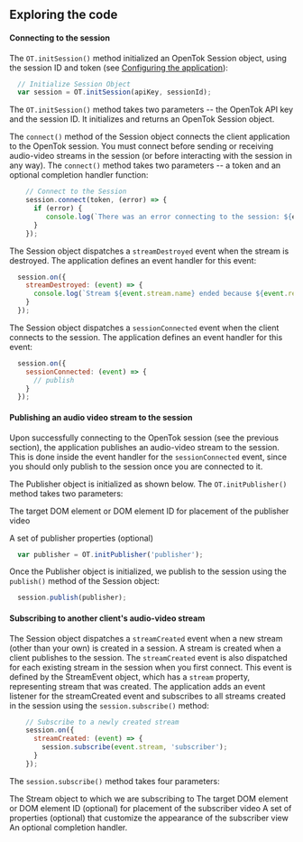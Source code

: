 ## Exploring the code

#### Connecting to the session

The `OT.initSession()` method initialized an OpenTok Session object, using the session ID and token (see [Configuring the application](https://github.com/opentok/opentok-cordova-samples#configuring-the-application)):
```javascript
  // Initialize Session Object
  var session = OT.initSession(apiKey, sessionId);
```
The `OT.initSession()` method takes two parameters -- the OpenTok API key and the session ID. It initializes and returns an OpenTok Session object.

The `connect()` method of the Session object connects the client application to the OpenTok session. You must connect before sending or receiving audio-video streams in the session (or before interacting with the session in any way). The `connect()` method takes two parameters -- a token and an optional completion handler function:
```javascript
    // Connect to the Session
    session.connect(token, (error) => {
      if (error) {
         console.log(`There was an error connecting to the session: ${error}`);
      }
    });
```
The Session object dispatches a `streamDestroyed` event when the stream is destroyed. The application defines an event handler for this event:
```javascript
  session.on({
    streamDestroyed: (event) => {
      console.log(`Stream ${event.stream.name} ended because ${event.reason}`);
    }
  });
```

The Session object dispatches a `sessionConnected` event when the client connects to the session. The application defines an event handler for this event:
```javascript
  session.on({
    sessionConnected: (event) => {
      // publish
    }
  });
```
#### Publishing an audio video stream to the session

Upon successfully connecting to the OpenTok session (see the previous section), the application publishes an audio-video stream to the session. This is done inside the event handler for the `sessionConnected` event, since you should only publish to the session once you are connected to it.

The Publisher object is initialized as shown below. The `OT.initPublisher()` method takes two parameters:

The target DOM element or DOM element ID for placement of the publisher video

A set of publisher properties (optional)
```javascript
  var publisher = OT.initPublisher('publisher');
```
Once the Publisher object is initialized, we publish to the session using the `publish()` method of the Session object:
```javascript
  session.publish(publisher);
```
#### Subscribing to another client's audio-video stream

The Session object dispatches a `streamCreated` event when a new stream (other than your own) is created in a session. A stream is created when a client publishes to the session. The `streamCreated` event is also dispatched for each existing stream in the session when you first connect. This event is defined by the StreamEvent object, which has a `stream` property, representing stream that was created. The application adds an event listener for the streamCreated event and subscribes to all streams created in the session using the `session.subscribe()` method:
```javascript
    // Subscribe to a newly created stream
    session.on({
      streamCreated: (event) => {
        session.subscribe(event.stream, 'subscriber');
      }
    });
```
The `session.subscribe()` method takes four parameters:

The Stream object to which we are subscribing to
The target DOM element or DOM element ID (optional) for placement of the subscriber video
A set of properties (optional) that customize the appearance of the subscriber view
An optional completion handler.
